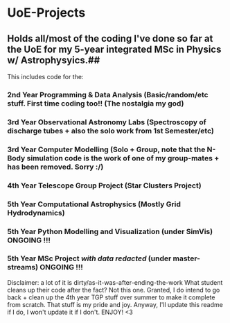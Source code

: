 # UoE-Projects

## Holds all/most of the coding I've done so far at the UoE for my 5-year integrated MSc in Physics w/ Astrophysyics.##

This includes code for the:

### 2nd Year Programming & Data Analysis (Basic/random/etc stuff. First time coding too!! (The nostalgia my god) 

### 3rd Year Observational Astronomy Labs (Spectroscopy of discharge tubes + also the solo work from 1st Semester/etc) 

### 3rd Year Computer Modelling (Solo + Group, note that the N-Body simulation code is the work of one of my group-mates + has been removed. Sorry :/) 

### 4th Year Telescope Group Project (Star Clusters Project) 

### 5th Year Computational Astrophysics (Mostly Grid Hydrodynamics)

### 5th Year Python Modelling and Visualization (under SimVis) ONGOING !!!

### 5th Year MSc Project _with data redacted_ (under master-streams) ONGOING !!!

Disclaimer: a lot of it is dirty/as-it-was-after-ending-the-work
What student cleans up their code after the fact? Not this one.
Granted, I do intend to go back + clean up the 4th year TGP stuff over summer to make it complete from scratch. That stuff is my pride and joy.
Anyway, I'll update this readme if I do, I won't update it if I don't.
ENJOY! <3 
